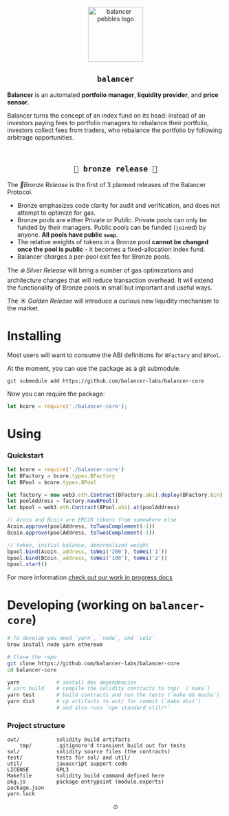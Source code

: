 <p align=center>
<img width="128px" src="https://balancer-labs.github.io/pebbles/images/pebbles-pad.256w.png" alt="balancer pebbles logo"/>
</p>

<h2 align=center><code>balancer</code></h2>

**Balancer** is an automated **portfolio manager**, **liquidity provider**, and **price sensor**.

Balancer turns the concept of an index fund on its head: instead of an investors paying fees
to portfolio managers to rebalance their portfolio, investors collect fees from traders, who rebalance
the portfolio by following arbitrage opportunities.

<h2 align=center><br/><code>🍂 bronze release 🍂</code></h2>

The *🍂Bronze Release*  is the first of 3 planned releases of the Balancer Protocol.

* Bronze emphasizes code clarity for audit and verification, and does not attempt to optimize for gas.
* Bronze pools are either Private or Public. Private pools can only be funded by their managers. Public pools can be funded (`join`ed) by anyone. **All pools have public `swap`**.
* The relative weights of tokens in a Bronze pool **cannot be changed once the pool is public** - it becomes a fixed-allocation index fund.
* Balancer charges a per-pool exit fee for Bronze pools.

The *❄️ Silver Release* will bring a number of gas optimizations and architecture changes that will reduce transaction overhead.
It will extend the functionality of Bronze pools in small but important and useful ways.

The *☀️ Golden Release* will introduce a curious new liquidity mechanism to the market.

# Installing

Most users will want to consume the ABI definitions for `BFactory` and `BPool`.

At the moment, you can use the package as a git submodule.

```
git submodule add https://github.com/balancer-labs/balancer-core
```

Now you can require the package:

```javascript
let bcore = require('./balancer-core');
```

# Using

### Quickstart

```javascript
let bcore = require('./balancer-core')
let BFactory = bcore.types.BFactory
let BPool = bcore.types.BPool

let factory = new web3.eth.Contract(BFactory.abi).deploy(BFactory.bin)
let poolAddress = factory.newBPool()
let bpool = web3.eth.Contract(BPool.abi).at(poolAddress)

// Acoin and Bcoin are ERC20 tokens from somewhere else
Acoin.approve(poolAddress, toTwosComplement(-1))
Bcoin.approve(poolAddress, toTwosComplement(-1))

// token, initial balance, denormalized weight
bpool.bind(Acoin._address, toWei('200'), toWei('1'))
bpool.bind(BCoin._address, toWei('100'), toWei('2'))
bpool.start()
```

For more information [check out our work in progress docs](https://github.com/balancer-labs/balancer-page/blob/master/api.md)

# Developing (working on `balancer-core`)

```sh
# To develop you need `yarn`, `node`, and `solc`
brew install node yarn ethereum

# Clone the repo
git clone https://github.com/balancer-labs/balancer-core
cd balancer-core

yarn            # install dev dependencies
# yarn build    # compile the solidity contracts to tmp/  (`make`)
yarn test       # build contracts and run the tests (`make && mocha`)
yarn dist       # cp artifacts to out/ for commit (`make dist`)
                # and also runs `npx standard util/*`
```

### Project structure

```
out/            solidity build artifacts
    tmp/        .gitignore'd transient build out for tests
sol/            solidity source files (the contracts)
test/           tests for sol/ and util/
util/           javascript support code
LICENSE         GPL3
Makefile        solidity build command defined here
pkg.js          package entrypoint (module.exports)
package.json
yarn.lock
```

<p align=center>⊙</p>
